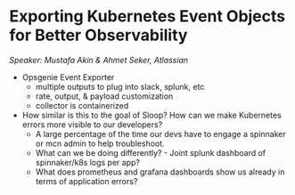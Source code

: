 # Exporting Kubernetes Event Objects for Better Observability

*Speaker: Mustafa Akin & Ahmet Seker, Atlassian*

* Opsgenie Event Exporter
    * multiple outputs to plug into slack, splunk, etc
    * rate, output, & payload customization
    * collector is containerized
* How similar is this to the goal of Sloop? How can we make Kubernetes errors more visible to our developers?
    * A large percentage of the time our devs have to engage a spinnaker or mcn admin to help troubleshoot. 
    * What can we be doing differently? - Joint splunk dashboard of spinnaker/k8s logs per app? 
    * What does prometheus and grafana dashboards show us already in terms of application errors?

